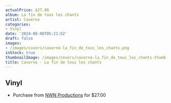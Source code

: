 ```yaml
---
actualPrice: $27.00
album: La fin de tous les chants
artist: Caverne
categories:
- Vinyl
date: '2024-08-08T05:21:52'
draft: false
images:
- /images/covers/caverne-la_fin_de_tous_les_chants.png
inStock: true
thumbnailImage: /images/covers/caverne-la_fin_de_tous_les_chants-thumb.png
title: Caverne - La fin de tous les chants
---
```


## Vinyl
* Purchase from [NWN Productions](http://shop.nwnprod.com/index.php?route=product/product&path=75&product_id=53597&sort=pd.name&order=ASC) for $27.00
